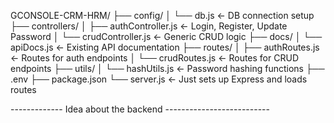 GCONSOLE-CRM-HRM/
├── config/
│   └── db.js                  ← DB connection setup
├── controllers/
│   ├── authController.js      ← Login, Register, Update Password
│   └── crudController.js      ← Generic CRUD logic
├── docs/
│   └── apiDocs.js             ← Existing API documentation
├── routes/
│   ├── authRoutes.js          ← Routes for auth endpoints
│   └── crudRoutes.js          ← Routes for CRUD endpoints
├── utils/
│   └── hashUtils.js           ← Password hashing functions
├── .env
├── package.json
└── server.js                  ← Just sets up Express and loads routes




------------- Idea about the backend --------------------------